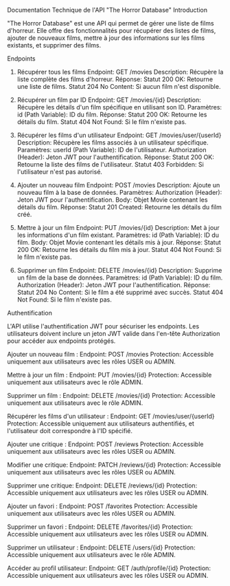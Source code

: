 Documentation Technique de l'API "The Horror Database"
Introduction

"The Horror Database" est une API qui permet de gérer une liste de films d'horreur. Elle offre des fonctionnalités pour récupérer des listes de films, ajouter de nouveaux films, mettre à jour des informations sur les films existants, et supprimer des films.

Endpoints

1. Récupérer tous les films
Endpoint: GET /movies
Description: Récupère la liste complète des films d'horreur.
Réponse:
Statut 200 OK: Retourne une liste de films.
Statut 204 No Content: Si aucun film n'est disponible.

2. Récupérer un film par ID
Endpoint: GET /movies/{id}
Description: Récupère les détails d'un film spécifique en utilisant son ID.
Paramètres:
id (Path Variable): ID du film.
Réponse:
Statut 200 OK: Retourne les détails du film.
Statut 404 Not Found: Si le film n'existe pas.

3. Récupérer les films d'un utilisateur
Endpoint: GET /movies/user/{userId}
Description: Récupère les films associés à un utilisateur spécifique.
Paramètres:
userId (Path Variable): ID de l'utilisateur.
Authorization (Header): Jeton JWT pour l'authentification.
Réponse:
Statut 200 OK: Retourne la liste des films de l'utilisateur.
Statut 403 Forbidden: Si l'utilisateur n'est pas autorisé.

4. Ajouter un nouveau film
Endpoint: POST /movies
Description: Ajoute un nouveau film à la base de données.
Paramètres:
Authorization (Header): Jeton JWT pour l'authentification.
Body: Objet Movie contenant les détails du film.
Réponse:
Statut 201 Created: Retourne les détails du film créé.

5. Mettre à jour un film
Endpoint: PUT /movies/{id}
Description: Met à jour les informations d'un film existant.
Paramètres:
id (Path Variable): ID du film.
Body: Objet Movie contenant les détails mis à jour.
Réponse:
Statut 200 OK: Retourne les détails du film mis à jour.
Statut 404 Not Found: Si le film n'existe pas.

6. Supprimer un film
Endpoint: DELETE /movies/{id}
Description: Supprime un film de la base de données.
Paramètres:
id (Path Variable): ID du film.
Authorization (Header): Jeton JWT pour l'authentification.
Réponse:
Statut 204 No Content: Si le film a été supprimé avec succès.
Statut 404 Not Found: Si le film n'existe pas.

Authentification

L'API utilise l'authentification JWT pour sécuriser les endpoints. Les utilisateurs doivent inclure un jeton JWT valide dans l'en-tête Authorization pour accéder aux endpoints protégés.

Ajouter un nouveau film : 
Endpoint: POST /movies
Protection: Accessible uniquement aux utilisateurs avec les rôles USER ou ADMIN.

Mettre à jour un film : 
Endpoint: PUT /movies/{id}
Protection: Accessible uniquement aux utilisateurs avec le rôle ADMIN.

Supprimer un film : 
Endpoint: DELETE /movies/{id}
Protection: Accessible uniquement aux utilisateurs avec le rôle ADMIN.

Récupérer les films d'un utilisateur : 
Endpoint: GET /movies/user/{userId}
Protection: Accessible uniquement aux utilisateurs authentifiés, et l'utilisateur doit correspondre à l'ID spécifié.

Ajouter une critique : 
Endpoint: POST /reviews
Protection: Accessible uniquement aux utilisateurs avec les rôles USER ou ADMIN.

Modifier une critique:
Endpoint: PATCH /reviews/{id}
Protection: Accessible uniquement aux utilisateurs avec les rôles USER ou ADMIN.

Supprimer une critique:
Endpoint: DELETE /reviews/{id}
Protection: Accessible uniquement aux utilisateurs avec les rôles USER ou ADMIN.

Ajouter un favori :
Endpoint: POST /favorites
Protection: Accessible uniquement aux utilisateurs avec les rôles USER ou ADMIN.

Supprimer un favori :
Endpoint: DELETE /favorites/{id}
Protection: Accessible uniquement aux utilisateurs avec les rôles USER ou ADMIN.

Supprimer un utilisateur :
Endpoint: DELETE /users/{id}
Protection: Accessible uniquement aux utilisateurs avec le rôle ADMIN.

Accéder au profil utilisateur:
Endpoint: GET /auth/profile/{id}
Protection: Accessible uniquement aux utilisateurs avec les rôles USER ou ADMIN.
